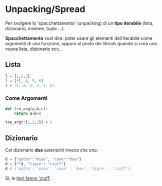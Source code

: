 # Unpacking/Spread

Per svolgere lo 'spacchettamento' (unpacking) di un **tipo iterabile**
(lista, dizionario, insieme, tupla ...). 

**Spacchettamento** vuol dire: poter usare gli elementi dell'iterabile come argomenti di una funzione, oppure al posto dei literals quando si crea una nuova lista, dizionario ecc...

## Lista

```python
l = [1,2,3]
l = [*l, 4, 5, 6]
l # [1, 2, 3, 4, 5, 6]
```

### Come Argomenti

```python
def tre_arg(a,b,c):
    return a+b+c

tre_arg(*[1,2,3]) # 6
```

## Dizionario

Col dizionario **due** asterischi invece che uno.

```python
d = {"gatto":"miao", "cane":"bau"}
d = {**d, "tigre": "ciuff"}
d # {'gatto': 'miao', 'cane' : 'bau', 'tigre' : 'ciuff'}
```

Sì, le [tigri fanno 'ciuff'](https://www.youtube.com/watch?v=5Ksr0-H1gmI).



